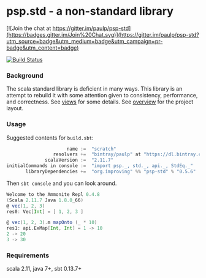 psp.std - a non-standard library
================================

[![Join the chat at https://gitter.im/paulp/psp-std](https://badges.gitter.im/Join%20Chat.svg)](https://gitter.im/paulp/psp-std?utm_source=badge&utm_medium=badge&utm_campaign=pr-badge&utm_content=badge)

[![Build Status](https://travis-ci.org/paulp/psp-std.svg?branch=master)](https://travis-ci.org/paulp/psp-std)

### Background

The scala standard library is deficient in many ways. This library is an attempt to rebuild it with some attention given to consistency, performance, and correctness. See [views](doc/views.md) for some details. See [overview](doc/overview.md) for the project layout.

### Usage

Suggested contents for `build.sbt`:

```scala
                      name :=  "scratch"
                 resolvers +=  "bintray/paulp" at "https://dl.bintray.com/paulp/maven"
              scalaVersion :=  "2.11.7"
initialCommands in console :=  "import psp._, std._, api._, StdEq._"
       libraryDependencies +=  "org.improving" %% "psp-std" % "0.5.6"
```

Then `sbt console` and you can look around.
```scala
Welcome to the Ammonite Repl 0.4.8
(Scala 2.11.7 Java 1.8.0_66)
@ vec(1, 2, 3)
res0: Vec[Int] = [ 1, 2, 3 ]

@ vec(1, 2, 3).m mapOnto (_ * 10)
res1: api.ExMap[Int, Int] = 1 -> 10
2 -> 20
3 -> 30
```

### Requirements

scala 2.11, java 7+, sbt 0.13.7+
